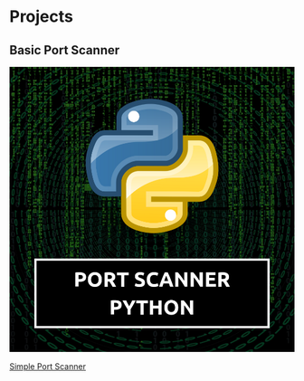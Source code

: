 
<h1> Projects </h1>
<h2>Basic Port Scanner</h2>
    <div class="project-item">
        <a href="https://github.com/VincentRitchie/Basic-Port-Scanner">
            <img src="https://github.com/VincentRitchie/Basic-Port-Scanner/blob/main/portscannerpython.png" alt="Basic Port Scanner" width="650">
            <p>Simple Port Scanner</p>
        </a>
    </div>
